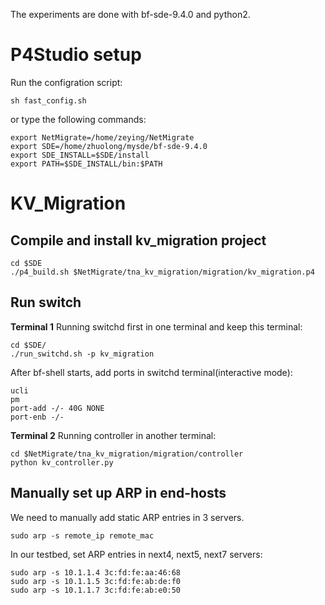 The experiments are done with bf-sde-9.4.0 and python2.

# P4Studio setup
Run the configration script:
```
sh fast_config.sh
```
or type the following commands:
```
export NetMigrate=/home/zeying/NetMigrate
export SDE=/home/zhuolong/mysde/bf-sde-9.4.0
export SDE_INSTALL=$SDE/install
export PATH=$SDE_INSTALL/bin:$PATH
```
# KV_Migration
## Compile and install kv_migration project
```
cd $SDE
./p4_build.sh $NetMigrate/tna_kv_migration/migration/kv_migration.p4
```

## Run switch
**Terminal 1** Running switchd first in one terminal and keep this terminal:
```
cd $SDE/
./run_switchd.sh -p kv_migration
```
After bf-shell starts, add ports in switchd terminal(interactive mode):
```
ucli
pm
port-add -/- 40G NONE
port-enb -/-
```

**Terminal 2** Running controller in another terminal:
```
cd $NetMigrate/tna_kv_migration/migration/controller
python kv_controller.py
```



## Manually set up ARP in end-hosts
We need to manually add static ARP entries in 3 servers.
```
sudo arp -s remote_ip remote_mac
```
In our testbed, set ARP entries in next4, next5, next7 servers:
```
sudo arp -s 10.1.1.4 3c:fd:fe:aa:46:68
sudo arp -s 10.1.1.5 3c:fd:fe:ab:de:f0
sudo arp -s 10.1.1.7 3c:fd:fe:ab:e0:50
```
